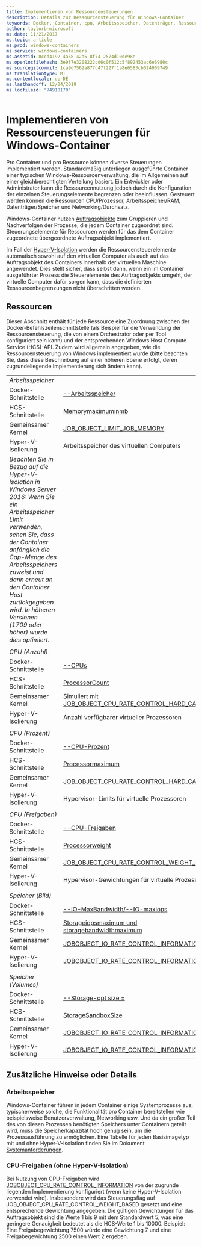 ```yaml
---
title: Implementieren von Ressourcensteuerungen
description: Details zur Ressourcensteuerung für Windows-Container
keywords: Docker, Container, cpu, Arbeitsspeicher, Datenträger, Ressourcen
author: taylorb-microsoft
ms.date: 11/21/2017
ms.topic: article
ms.prod: windows-containers
ms.service: windows-containers
ms.assetid: 8ccd4192-4a58-42a5-8f74-2574d10de98e
ms.openlocfilehash: 3e9f7e3208222cd6c0f512c5f892453ac6e6980c
ms.sourcegitcommit: 1ca9d7562a877c47f227f1a8e6583cb024909749
ms.translationtype: MT
ms.contentlocale: de-DE
ms.lasthandoff: 12/04/2019
ms.locfileid: "74910170"
---
```

# <a name="implementing-resource-controls-for-windows-containers"></a>Implementieren von Ressourcensteuerungen für Windows-Container
Pro Container und pro Ressource können diverse Steuerungen implementiert werden.  Standardmäßig unterliegen ausgeführte Container einer typischen Windows-Ressourcenverwaltung, die im Allgemeinen auf einer gleichberechtigten Verteilung basiert. Ein Entwickler oder Administrator kann die Ressourcennutzung jedoch durch die Konfiguration der einzelnen Steuerungselemente begrenzen oder beeinflussen.  Gesteuert werden können die Ressourcen CPU/Prozessor, Arbeitsspeicher/RAM, Datenträger/Speicher und Networking/Durchsatz.

Windows-Container nutzen [Auftragsobjekte](https://docs.microsoft.com/windows/desktop/ProcThread/job-objects) zum Gruppieren und Nachverfolgen der Prozesse, die jedem Container zugeordnet sind.  Steuerungselemente für Ressourcen werden für das dem Container zugeordnete übergeordnete Auftragsobjekt implementiert. 

Im Fall der [Hyper-V-Isolation](./hyperv-container.md) werden die Ressourcensteuerelemente automatisch sowohl auf den virtuellen Computer als auch auf das Auftragsobjekt des Containers innerhalb der virtuellen Maschine angewendet. Dies stellt sicher, dass selbst dann, wenn ein im Container ausgeführter Prozess die Steuerelemente des Auftragsobjekts umgeht, der virtuelle Computer dafür sorgen kann, dass die definierten Ressourcenbegrenzungen nicht überschritten werden.

## <a name="resources"></a>Ressourcen
Dieser Abschnitt enthält für jede Ressource eine Zuordnung zwischen der Docker-Befehlszeilenschnittstelle (als Beispiel für die Verwendung der Ressourcensteuerung, die von einem Orchestrator oder per Tool konfiguriert sein kann) und der entsprechenden Windows Host Compute Service (HCS)-API. Zudem wird allgemein angegeben, wie die Ressourcensteuerung von Windows implementiert wurde (bitte beachten Sie, dass diese Beschreibung auf einer höheren Ebene erfolgt, deren zugrundeliegende Implementierung sich ändern kann).

|  | |
| ----- | ------|
| *Arbeitsspeicher* ||
| Docker-Schnittstelle | [--Arbeitsspeicher](https://docs.docker.com/engine/admin/resource_constraints/#memory) |
| HCS-Schnittstelle | [Memorymaximuminmb](https://github.com/Microsoft/hcsshim/blob/b144c605002d4086146ca1c15c79e56bfaadc2a7/interface.go#L67) |
| Gemeinsamer Kernel | [JOB_OBJECT_LIMIT_JOB_MEMORY](https://docs.microsoft.com/windows/desktop/api/winnt/ns-winnt-_jobobject_basic_limit_information) |
| Hyper-V-Isolierung | Arbeitsspeicher des virtuellen Computers |
| _Beachten Sie in Bezug auf die Hyper-V-Isolation in Windows Server 2016: Wenn Sie ein Arbeitsspeicher Limit verwenden, sehen Sie, dass der Container anfänglich die Cap-Menge des Arbeitsspeichers zuweist und dann erneut an den Container Host zurückgegeben wird.  In höheren Versionen (1709 oder höher) wurde dies optimiert._ |
| ||
| *CPU (Anzahl)* ||
| Docker-Schnittstelle | [--CPUs](https://docs.docker.com/engine/admin/resource_constraints/#cpu) |
| HCS-Schnittstelle | [ProcessorCount](https://github.com/Microsoft/hcsshim/blob/b144c605002d4086146ca1c15c79e56bfaadc2a7/interface.go#L67) |
| Gemeinsamer Kernel | Simuliert mit [JOB_OBJECT_CPU_RATE_CONTROL_HARD_CAP](https://docs.microsoft.com/windows/desktop/api/winnt/ns-winnt-_jobobject_cpu_rate_control_information)* |
| Hyper-V-Isolierung | Anzahl verfügbarer virtueller Prozessoren |
| ||
| *CPU (Prozent)* ||
| Docker-Schnittstelle | [--CPU-Prozent](https://docs.docker.com/engine/admin/resource_constraints/#cpu) |
| HCS-Schnittstelle | [Processormaximum](https://github.com/Microsoft/hcsshim/blob/b144c605002d4086146ca1c15c79e56bfaadc2a7/interface.go#L67) |
| Gemeinsamer Kernel | [JOB_OBJECT_CPU_RATE_CONTROL_HARD_CAP](https://docs.microsoft.com/windows/desktop/api/winnt/ns-winnt-_jobobject_cpu_rate_control_information) |
| Hyper-V-Isolierung | Hypervisor-Limits für virtuelle Prozessoren |
| ||
| *CPU (Freigaben)* ||
| Docker-Schnittstelle | [--CPU-Freigaben](https://docs.docker.com/engine/admin/resource_constraints/#cpu) |
| HCS-Schnittstelle | [Processorweight](https://github.com/Microsoft/hcsshim/blob/b144c605002d4086146ca1c15c79e56bfaadc2a7/interface.go#L67) |
| Gemeinsamer Kernel | [JOB_OBJECT_CPU_RATE_CONTROL_WEIGHT_BASED](https://docs.microsoft.com/windows/desktop/api/winnt/ns-winnt-_jobobject_cpu_rate_control_information) |
| Hyper-V-Isolierung | Hypervisor-Gewichtungen für virtuelle Prozessoren |
| ||
| *Speicher (Bild)* ||
| Docker-Schnittstelle | [--IO-MaxBandwidth/--IO-maxiops](https://docs.docker.com/edge/engine/reference/commandline/run/#usage) |
| HCS-Schnittstelle | [Storageiopsmaximum und storagebandwidthmaximum](https://github.com/Microsoft/hcsshim/blob/b144c605002d4086146ca1c15c79e56bfaadc2a7/interface.go#L67) |
| Gemeinsamer Kernel | [JOBOBJECT_IO_RATE_CONTROL_INFORMATION](https://docs.microsoft.com/windows/desktop/api/jobapi2/ns-jobapi2-jobobject_io_rate_control_information) |
| Hyper-V-Isolierung | [JOBOBJECT_IO_RATE_CONTROL_INFORMATION](https://docs.microsoft.com/windows/desktop/api/jobapi2/ns-jobapi2-jobobject_io_rate_control_information) |
| ||
| *Speicher (Volumes)* ||
| Docker-Schnittstelle | [--Storage-opt size =](https://docs.docker.com/edge/engine/reference/commandline/run/#set-storage-driver-options-per-container) |
| HCS-Schnittstelle | [StorageSandboxSize](https://github.com/Microsoft/hcsshim/blob/b144c605002d4086146ca1c15c79e56bfaadc2a7/interface.go#L67) |
| Gemeinsamer Kernel | [JOBOBJECT_IO_RATE_CONTROL_INFORMATION](https://docs.microsoft.com/windows/desktop/api/jobapi2/ns-jobapi2-jobobject_io_rate_control_information) |
| Hyper-V-Isolierung | [JOBOBJECT_IO_RATE_CONTROL_INFORMATION](https://docs.microsoft.com/windows/desktop/api/jobapi2/ns-jobapi2-jobobject_io_rate_control_information) |

## <a name="additional-notes-or-details"></a>Zusätzliche Hinweise oder Details

### <a name="memory"></a>Arbeitsspeicher

Windows-Container führen in jedem Container einige Systemprozesse aus, typischerweise solche, die Funktionalität pro Container bereitstellen wie beispielsweise Benutzerverwaltung, Networking usw. Und da ein großer Teil des von diesen Prozessen benötigten Speichers unter Containern geteilt wird, muss die Speicherkapazität hoch genug sein, um die Prozessausführung zu ermöglichen.  Eine Tabelle für jeden Basisimagetyp mit und ohne Hyper-V-Isolation finden Sie im Dokument [Systemanforderungen](https://docs.microsoft.com/virtualization/windowscontainers/deploy-containers/system-requirements#memory-requirments).

### <a name="cpu-shares-without-hyper-v-isolation"></a>CPU-Freigaben (ohne Hyper-V-Isolation)

Bei Nutzung von CPU-Freigaben wird [JOBOBJECT_CPU_RATE_CONTROL_INFORMATION](https://docs.microsoft.com/windows/desktop/api/winnt/ns-winnt-_jobobject_cpu_rate_control_information) von der zugrunde liegenden Implementierung konfiguriert (wenn keine Hyper-V-Isolation verwendet wird). Insbesondere wird das Steuerungsflag auf JOB_OBJECT_CPU_RATE_CONTROL_WEIGHT_BASED gesetzt und eine entsprechende Gewichtung angegeben.  Die gültigen Gewichtungen für das Auftragsobjekt sind die Werte 1 bis 9 mit dem Standardwert 5, was eine geringere Genauigkeit bedeutet als die HCS-Werte 1 bis 10000.  Beispiel: Eine Freigabegewichtung 7500 würde eine Gewichtung 7 und eine Freigabegewichtung 2500 einen Wert 2 ergeben.
